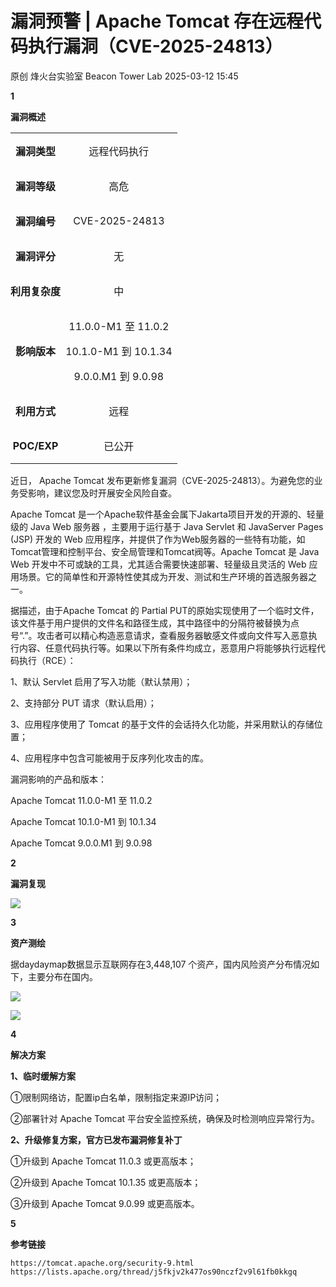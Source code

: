 #  漏洞预警 | Apache Tomcat 存在远程代码执行漏洞（CVE-2025-24813）   
原创 烽火台实验室  Beacon Tower Lab   2025-03-12 15:45  
  
**1**  
  
  
  
  
**漏洞概述**  
  
<table><tbody><tr><td colspan="1" rowspan="1" style="border-color: rgb(62, 62, 62);padding: 0px;" width="30.0000%"><section style="text-align: center;"><p><strong>漏洞类型</strong></p></section></td><td colspan="1" rowspan="1" style="border-color: rgb(62, 62, 62);padding: 0px;" width="70.0000%"><p style="text-align: center;">远程代码执行</p></td></tr><tr><td colspan="1" rowspan="1" style="border-color: rgb(62, 62, 62);padding: 0px;" width="30.0000%"><section style="text-align: center;"><p><strong>漏洞等级</strong></p></section></td><td colspan="1" rowspan="1" style="border-color: rgb(62, 62, 62);padding: 0px;" width="70.0000%"><section style="text-align: center;"><p>高危</p></section></td></tr><tr><td colspan="1" rowspan="1" style="border-color: rgb(62, 62, 62);padding: 0px;" width="30.0000%"><section style="text-align: center;"><p><strong>漏洞编号</strong></p></section></td><td colspan="1" rowspan="1" style="border-color: rgb(62, 62, 62);padding: 0px;" width="70.0000%"><p style="text-align: center;">CVE-2025-24813</p></td></tr><tr><td colspan="1" rowspan="1" style="border-color: rgb(62, 62, 62);padding: 0px;" width="30.0000%"><section style="text-align: center;"><p><strong>漏洞评分</strong></p></section></td><td colspan="1" rowspan="1" style="border-color: rgb(62, 62, 62);padding: 0px;" width="70.0000%"><section style="text-align: center;"><p>无</p></section></td></tr><tr><td colspan="1" rowspan="1" style="border-color: rgb(62, 62, 62);padding: 0px;" width="30.0000%"><section style="text-align: center;"><p><strong>利用复杂度</strong></p></section></td><td colspan="1" rowspan="1" style="border-color: rgb(62, 62, 62);padding: 0px;" width="70.0000%"><p style="text-align: center;">中</p></td></tr><tr><td colspan="1" rowspan="1" style="border-color: rgb(62, 62, 62);padding: 0px;" width="30.0000%" height="100"><section style="text-align: center;"><p><strong>影响版本</strong></p></section></td><td colspan="1" rowspan="1" style="border-color: rgb(62, 62, 62);padding: 0px;" width="70.0000%" height="100"><section><p style="text-align: center;">11.0.0-M1 至 11.0.2</p><p style="text-align: center;">10.1.0-M1 到 10.1.34</p><p style="text-align: center;">9.0.0.M1 到 9.0.98</p></section></td></tr><tr><td colspan="1" rowspan="1" style="border-color: rgb(62, 62, 62);padding: 0px;" width="30.0000%"><section style="text-align: center;"><p><strong>利用方式</strong></p></section></td><td colspan="1" rowspan="1" style="border-color: rgb(62, 62, 62);padding: 0px;" width="70.0000%"><p style="text-align: center;">远程</p></td></tr><tr><td colspan="1" rowspan="1" style="border-color: rgb(62, 62, 62);padding: 0px;" width="30.0000%"><p style="text-align: center;"><strong>POC/EXP</strong></p></td><td colspan="1" rowspan="1" style="border-color: rgb(62, 62, 62);padding: 0px;" width="70.0000%"><p style="text-align: center;">已公开</p></td></tr></tbody></table>  
  
  
近日， Apache Tomcat 发布更新修复漏洞（CVE-2025-24813）。为避免您的业务受影响，建议您及时开展安全风险自查。  
  
  
Apache Tomcat 是一个Apache软件基金会属下Jakarta项目开发的开源的、轻量级的 Java Web 服务器 ，主要用于运行基于 Java Servlet 和 JavaServer Pages (JSP) 开发的 Web 应用程序，并提供了作为Web服务器的一些特有功能，如Tomcat管理和控制平台、安全局管理和Tomcat阀等。Apache Tomcat 是 Java Web 开发中不可或缺的工具，尤其适合需要快速部署、轻量级且灵活的 Web 应用场景。它的简单性和开源特性使其成为开发、测试和生产环境的首选服务器之一。  
  
  
据描述，由于Apache Tomcat 的 Partial PUT的原始实现使用了一个临时文件，该文件基于用户提供的文件名和路径生成，其中路径中的分隔符被替换为点号“.”。攻击者可以精心构造恶意请求，查看服务器敏感文件或向文件写入恶意执行内容、任意代码执行等。如果以下所有条件均成立，恶意用户将能够执行远程代码执行（RCE）：  
  
1、默认 Servlet 启用了写入功能（默认禁用）；  
  
2、支持部分 PUT 请求（默认启用）；  
  
3、应用程序使用了 Tomcat 的基于文件的会话持久化功能，并采用默认的存储位置；  
  
4、应用程序中包含可能被用于反序列化攻击的库。  
  
  
漏洞影响的产品和版本：  
  
Apache Tomcat 11.0.0-M1 至 11.0.2  
  
Apache Tomcat 10.1.0-M1 到 10.1.34  
  
Apache Tomcat 9.0.0.M1 到 9.0.98  
  
  
**2**  
  
  
  
  
**漏洞复现**  
  
![](https://mmbiz.qpic.cn/mmbiz_png/8E5sfrfkeAOQNn7eoBiakML3qkWT8blqKUm0dScAJ8ic4UI6bxgmpB2cjl6BDib0qJbHia9NdVI8E1NCITNuJ7SPJw/640?wx_fmt=png&from=appmsg "")  
  
  
**3**  
  
  
  
  
**资产测绘**  
  
据daydaymap数据显示互联网存在3,448,107 个资产，国内风险资产分布情况如下，主要分布在国内。  
  
![](https://mmbiz.qpic.cn/mmbiz_png/8E5sfrfkeAOQNn7eoBiakML3qkWT8blqK0GLauricibrCcyNl7UrO23RHECPDn8Zc38t5dJaicIOlAnGa21zjVeibhA/640?wx_fmt=png&from=appmsg "")  
  
![](https://mmbiz.qpic.cn/mmbiz_png/8E5sfrfkeAOQNn7eoBiakML3qkWT8blqKU7Qro7rJLofQNqQrs6Hc7rqTYiaLX4iaAXHicS1uPfL4ItpUYM52ibcWiaQ/640?wx_fmt=png&from=appmsg "")  
  
  
**4**  
  
  
  
  
**解决方案**  
  
**1、临时缓解方案**  
  
①限制网络访，配置ip白名单，限制指定来源IP访问；  
  
②部署针对 Apache Tomcat 平台安全监控系统，确保及时检测响应异常行为。  
  
  
**2、升级修复方案，官方已发布漏洞修复补丁**  
  
①升级到 Apache Tomcat 11.0.3 或更高版本；  
  
②升级到 Apache Tomcat 10.1.35 或更高版本；  
  
③升级到 Apache Tomcat 9.0.99 或更高版本。  
  
  
**5**  
  
  
  
  
**参考链接**  
```
https://tomcat.apache.org/security-9.html
https://lists.apache.org/thread/j5fkjv2k477os90nczf2v9l61fb0kkgq
```  
  
  
  
  
  
